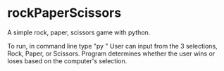 # rockPaperScissors
A simple rock, paper, scissors game with python.

To run, in command line type "py <filename>"
User can input from the 3 selections, Rock, Paper, or Scissors.
Program determines whether the user wins or loses based on the computer's selection. 
